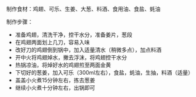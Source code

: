 制作食材：鸡翅、可乐、生姜、大葱、料酒、食用油、食盐、蚝油

制作步骤：

- 准备鸡翅，清洗干净，控干水分，准备姜片，葱段
- 在鸡翅两面划上几刀，容易入味
- 改好刀的鸡翅倒到锅中，加入适量清水（稍微多点），加点料酒
- 开中火将鸡翅焯水，撇去浮沫，将鸡翅控干水分
- 热锅凉油，将焯好水的鸡翅煎至两面金黄
- 下切好的葱姜，加入可乐（300ml左右），食盐，蚝油，生抽，料酒（适量）
- 盖盖小火煮15分钟左右，拣去葱姜
- 继续小火煮十分钟左右，出锅即可
